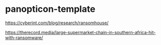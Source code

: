 # panopticon-template

https://cyberint.com/blog/research/ransomhouse/

https://therecord.media/large-supermarket-chain-in-southern-africa-hit-with-ransomware/
